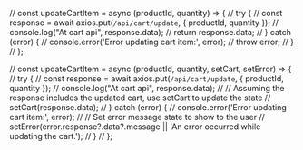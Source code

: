 // const updateCartItem = async (productId, quantity) => {
//     try {
//         const response = await axios.put(`/api/cart/update`, { productId, quantity });
//         console.log("At cart api", response.data);
//         return response.data;
//     } catch (error) {
//         console.error('Error updating cart item:', error);
//         throw error;
//     }
// };


// const updateCartItem = async (productId, quantity, setCart, setError) => {
//     try {
//         const response = await axios.put(`/api/cart/update`, { productId, quantity });
//         console.log("At cart api", response.data);
//         // Assuming the response includes the updated cart, use setCart to update the state
//         setCart(response.data);
//     } catch (error) {
//         console.error('Error updating cart item:', error);
//         // Set error message state to show to the user
//         setError(error.response?.data?.message || 'An error occurred while updating the cart.');
//     }
// };

